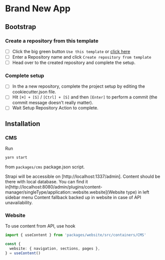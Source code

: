 # Brand New App

## Bootstrap

### Create a repository from this template 

- [ ] Click the big green button `Use this template` or [click here](https://github.com/bn-digital/app/generate)
- [ ] Enter a Repository name and click `Create repository from template` 
- [ ] Head over to the created repository and complete the setup. 

### Complete setup 

- [ ] In the a new repository, complete the project setup by editing the cookiecutter.json file. 
- [ ] Hit `[⌘] + [S]` / `[Ctrl] + [S]` and then `[Enter]` to perform a commit (the commit message doesn't really matter). 
- [ ] Wait Setup Repository Action to complete.

## Installation

### CMS

Run

```bash
yarn start
```

from `packages/cms` package.json script.

Strapi will be accessible on [http://localhost:1337/admin]. Content should be there with local database.
You can find it in[http://localhost:8080/admin/plugins/content-manager/singleType/application::website.website](Website type) in left sidebar menu
Content fallback backed up in website in case of API unavailability.

### Website

To use content from API, use hook

```ts
import { useContent } from 'packages/website/src/containers/CMS'

const {
  website: { navigation, sections, pages },
} = useContent()
```
